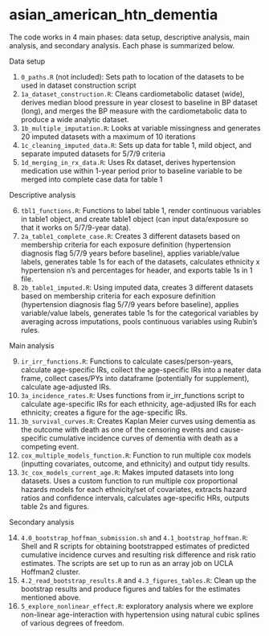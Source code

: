 # asian_american_htn_dementia

The code works in 4 main phases: data setup, descriptive analysis, main analysis, and secondary analysis. Each phase is summarized below. 


Data setup

1. `0_paths.R` (not included): Sets path to location of the datasets to be used in dataset construction script
2. `1a_dataset_construction.R`: Cleans cardiometabolic dataset (wide), derives median blood pressure in year closest to baseline in BP dataset (long), and merges the BP measure with the cardiometabolic data to produce a wide analytic dataset.
3. `1b_multiple_imputation.R`: Looks at variable missingness and generates 20 imputed datasets with a maximum of 10 iterations
4. `1c_cleaning_imputed_data.R`: Sets up data for table 1, mild object, and separate imputed datasets for 5/7/9 criteria
5. `1d_merging_in_rx_data.R`: Uses Rx dataset, derives hypertension medication use within 1-year period prior to baseline variable to be merged into complete case data for table 1


Descriptive analysis

6. `tbl1_functions.R`: Functions to label table 1, render continuous variables in table1 object, and create table1 object (can input data/exposure so that it works on 5/7/9-year data).
7. `2a_table1_complete_case.R`: Creates 3 different datasets based on membership criteria for each exposure definition (hypertension diagnosis flag 5/7/9 years before baseline), applies variable/value labels, generates table 1s for each of the datasets, calculates ethnicity x hypertension n’s and percentages for header, and exports table 1s in 1 file.
8. `2b_table1_imputed.R`: Using imputed data, creates 3 different datasets based on membership criteria for each exposure definition (hypertension diagnosis flag 5/7/9 years before baseline), applies variable/value labels, generates table 1s for the categorical variables by averaging across imputations, pools continuous variables using Rubin’s rules.


Main analysis

9. `ir_irr_functions.R`: Functions to calculate cases/person-years, calculate age-specific IRs, collect the age-specific IRs into a neater data frame, collect cases/PYs into dataframe (potentially for supplement), calculate age-adjusted IRs.
10. `3a_incidence_rates.R`: Uses functions from ir_irr_functions script to calculate age-specific IRs for each ethnicity, age-adjusted IRs for each ethnicity; creates a figure for the age-specific IRs.
11. `3b_survival_curves.R`: Creates Kaplan Meier curves using dementia as the outcome with death as one of the censoring events and cause-specific cumulative incidence curves of dementia with death as a competing event.
12. `cox_multiple_models_function.R`: Function to run multiple cox models (inputting covariates, outcome, and ethnicity) and output tidy results.
13. `3c_cox_models_current_age.R`: Makes imputed datasets into long datasets. Uses a custom function to run multiple cox proportional hazards models for each ethnicity/set of covariates, extracts hazard ratios and confidence intervals, calculates age-specific HRs, outputs table 2s and figures.

Secondary analysis

14. `4.0_bootstrap_hoffman_submission.sh` and `4.1_bootstrap_hoffman.R`: Shell and R scripts for obtaining bootstrapped estimates of predicted cumulative incidence curves and resulting risk difference and risk ratio estimates. The scripts are set up to run as an array job on UCLA Hoffman2 cluster.
15. `4.2_read_bootstrap_results.R` and `4.3_figures_tables.R`: Clean up the bootstrap results and produce figures and tables for the estimates mentioned above. 
16. `5_explore_nonlinear_effect.R`: exploratory analysis where we explore non-linear age-interaction with hypertension using natural cubic splines of various degrees of freedom.
